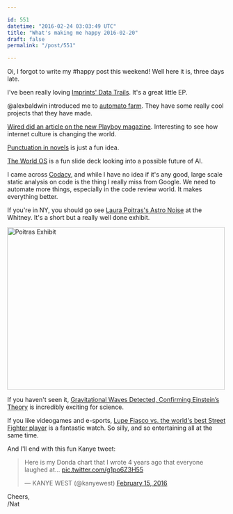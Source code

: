 ```yaml
---

id: 551
datetime: "2016-02-24 03:03:49 UTC"
title: "What's making me happy 2016-02-20"
draft: false
permalink: "/post/551"

---
```


Oi, I forgot to write my #happy post this weekend! Well here it is, three days late.

I've been really loving [Imprints' Data Trails](https://sereinlabel.bandcamp.com/album/data-trails). It's a great little EP.

@alexbaldwin introduced me to [automato farm](http://www.automato.farm/). They have some really cool projects that they have made.

[Wired did an article on the new Playboy magazine](http://www.wired.com/2016/02/nsfw-playboy-traded-nipples-for-good-design-and-it-works/). Interesting to see how internet culture is changing the world.

[Punctuation in novels](https://medium.com/@neuroecology/punctuation-in-novels-8f316d542ec4#.6f1iabhhz) is just a fun idea.

[The World OS](http://www.slideshare.net/fiahless1/the-world-os) is a fun slide deck looking into a possible future of AI.

I came across [Codacy](https://www.codacy.com/), and while I have no idea if it's any good, large scale static analysis on code is the thing I really miss from Google. We need to automate more things, especially in the code review world. It makes everything better.

If you're in NY, you should go see [Laura Poitras's Astro Noise](http://whitney.org/Exhibitions/LauraPoitras) at the Whitney. It's a short but a really well done exhibit.

<a data-flickr-embed="true"  href="https://www.flickr.com/photos/icco/25225983605/in/datetaken-ff/" title="Poitras Exhibit"><img src="https://farm2.staticflickr.com/1572/25225983605_a27fff225b.jpg" width="500" height="374" alt="Poitras Exhibit"></a><script async src="//embedr.flickr.com/assets/client-code.js" charset="utf-8"></script>

If you haven't seen it, [Gravitational Waves Detected, Confirming Einstein’s Theory](http://www.nytimes.com/2016/02/12/science/ligo-gravitational-waves-black-holes-einstein.html) is incredibly exciting for science.

If you like videogames and e-sports, [Lupe Fiasco vs. the world's best Street Fighter player](http://www.polygon.com/2016/2/16/11014866/rapper-lupe-fiasco-beat-the-worlds-best-street-fighter-pro) is a fantastic watch. So silly, and so entertaining all at the same time.

And I'll end with this fun Kanye tweet:

<blockquote class="twitter-tweet" data-lang="en"><p lang="en" dir="ltr">Here is my Donda chart that I wrote 4 years ago that everyone laughed at… <a href="https://t.co/g1po6Z3H55">pic.twitter.com/g1po6Z3H55</a></p>&mdash; KANYE WEST (@kanyewest) <a href="https://twitter.com/kanyewest/status/699108088687755264">February 15, 2016</a></blockquote>
<script async src="//platform.twitter.com/widgets.js" charset="utf-8"></script>

Cheers,  
/Nat

